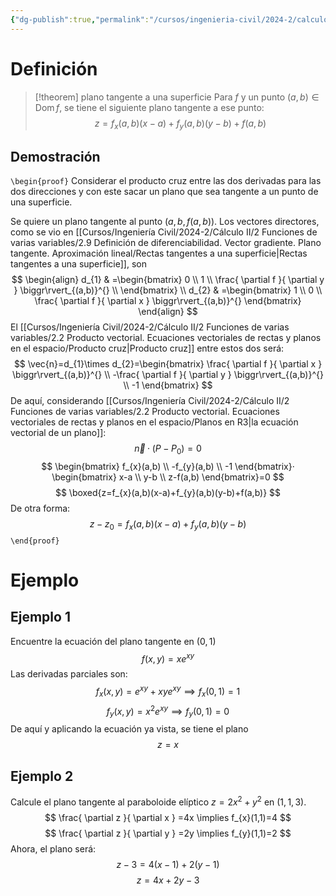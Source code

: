 ```yaml
---
{"dg-publish":true,"permalink":"/cursos/ingenieria-civil/2024-2/calculo-ii/2-funciones-de-varias-variables/2-9-definicion-de-diferenciabilidad-vector-gradiente-plano-tangente-aproximacion-lineal/plano-tangente-a-una-superficie/","tags":["I3MAT1620"]}
---
```


# Definición

> [!theorem] plano tangente a una superficie
> Para $f$ y un punto $(a,b)\in \operatorname{Dom}f$, se tiene el siguiente plano tangente a ese punto:
> $$
> z=f_{x}(a,b)(x-a)+f_{y}(a,b)(y-b)+f(a,b)
> $$
> 
## Demostración
`\begin{proof}`
Considerar el producto cruz entre las dos derivadas para las dos direcciones y con este sacar un plano que sea tangente a un punto de una superficie.

Se quiere un plano tangente al punto $(a,b,f(a,b))$. Los vectores directores, como se vio en [[Cursos/Ingeniería Civil/2024-2/Cálculo II/2 Funciones de varias variables/2.9 Definición de diferenciabilidad. Vector gradiente. Plano tangente. Aproximación lineal/Rectas tangentes a una superficie\|Rectas tangentes a una superficie]], son
$$
\begin{align}
d_{1} & =\begin{bmatrix}
0 \\
1 \\
\frac{ \partial f }{ \partial y } \biggr\rvert_{(a,b)}^{} \\
\end{bmatrix} \\
d_{2} & =\begin{bmatrix}
1 \\
0 \\
\frac{ \partial f }{ \partial x } \biggr\rvert_{(a,b)}^{}
\end{bmatrix}
\end{align}
$$
El [[Cursos/Ingeniería Civil/2024-2/Cálculo II/2 Funciones de varias variables/2.2 Producto vectorial. Ecuaciones vectoriales de rectas y planos en el espacio/Producto cruz\|Producto cruz]] entre estos dos será:
$$
\vec{n}=d_{1}\times d_{2}=\begin{bmatrix}
\frac{ \partial f }{ \partial x } \biggr\rvert_{(a,b)}^{} \\
-\frac{ \partial f }{ \partial y } \biggr\rvert_{(a,b)}^{} \\
-1
\end{bmatrix}
$$
De aquí, considerando [[Cursos/Ingeniería Civil/2024-2/Cálculo II/2 Funciones de varias variables/2.2 Producto vectorial. Ecuaciones vectoriales de rectas y planos en el espacio/Planos en R3\|la ecuación vectorial de un plano]]:
$$
\vec{n}·(P-P_{0})=0
$$
$$
\begin{bmatrix}
f_{x}(a,b) \\
-f_{y}(a,b) \\
-1
\end{bmatrix}·
\begin{bmatrix}
x-a \\
y-b \\
z-f(a,b)
\end{bmatrix}=0
$$
$$
\boxed{z=f_{x}(a,b)(x-a)+f_{y}(a,b)(y-b)+f(a,b)} 
$$
De otra forma:
$$
z-z_{0}=f_{x}(a,b)(x-a)+f_{y}(a,b)(y-b)
$$
`\end{proof}`
# Ejemplo
## Ejemplo 1
Encuentre la ecuación del plano tangente en $(0,1)$
$$
f(x,y)=xe^{xy}
$$
Las derivadas parciales son:
$$
f_{x}(x,y)=e^{xy}+xye^{xy}\implies f_{x}(0,1)=1
$$
$$
f_{y}(x,y)=x^{2}e^{xy}\implies f_{y}(0,1)=0
$$
De aquí y aplicando la ecuación ya vista, se tiene el plano
$$
z=x
$$
## Ejemplo 2
Calcule el plano tangente al paraboloide elíptico $z=2x^{2}+y^{2}$ en $(1,1,3)$.
$$
\frac{ \partial z }{ \partial x } =4x \implies f_{x}(1,1)=4
$$
$$
\frac{ \partial z }{ \partial y } =2y \implies f_{y}(1,1)=2
$$
Ahora, el plano será:
$$
z-3=4(x-1)+2(y-1)
$$
$$
z=4x+2y-3
$$
